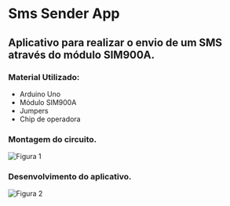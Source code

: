 # Sms Sender App

## Aplicativo para realizar o envio de um SMS através do módulo SIM900A.
### Material Utilizado:
* Arduino Uno
* Módulo SIM900A
* Jumpers
* Chip de operadora

### Montagem do circuito.
![Figura 1](https://user-images.githubusercontent.com/103451960/217429885-164ca3d8-5450-4dd6-9aee-73c55f8e928c.png)

### Desenvolvimento do aplicativo.

![Figura 2](https://user-images.githubusercontent.com/103451960/217432751-344cac92-af79-4dc7-96e5-5450462d55cc.png)
